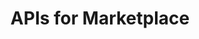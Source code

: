 ---
title: "APIs for Marketplace"
url: /apidocs-mxsdk/apidocs/apis-for-marketplace/
no_list: false
description: ""
weight: 30
---